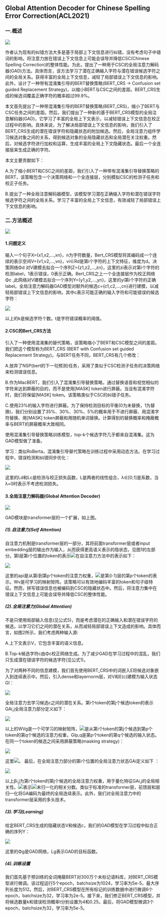 ## Global Attention Decoder for Chinese Spelling Error Correction(ACL2021)
### 一.概述
![](./1.png)

作者认为现有的纠错方法大多是基于局部上下文信息进行纠错，没有考虑句子中错词的影响。将注意力放在错误上下文信息上可能会误导并降低CSC(Chinese Spelling Correction)的整体性能。为此，提出了一种用于CSC的全局注意力解码器(GAD)方法。具体而言，该方法学习了潜在正确输入字符与潜在错误候选字符之间的全局关系。获得丰富的全局上下文信息，减轻了局部错误上下文信息的影响。此外，设计了一种带有混淆集引导的BERT替换策略(BERT_CRS -> Confusion set guided Replacement Strategy)，以缩小BERT与CSC之间的差距。BERT_CRS生成的候选词覆盖正确字符的概率超过99.9%。

本文首先提出了一种带混淆集引导的BERT替换策略(BERT_CRS)，缩小了BERT与CSC任务之间的差距。然后，我们提出了一种新的基于BERT_CRS模型的全局注意解码器(GAD)，它学习了丰富的全局上下文表示，以减轻错误上下文信息在校正过程中的影响。具体来说，为了解决局部错误上下文信息的影响，我们引入了BERT_CRS生成的潜在错误字符和隐藏状态的附加候选。然后，全局注意力组件学习候选对象之间的关系，得到候选对象的全局隐藏状态和全局潜在关注权重。然后，对候选字符进行加权和运算，生成丰富的全局上下文隐藏状态。最后一个全连接层来生成正确的字符。

本文主要贡献如下：

A.为了缩小BERT和CSC之间的差距，我们引入了一种带有混淆集引导替换策略的BERT，该策略包含一个决策网络和一个全连接层，分别模拟CSC的检测子任务和校正子任务。

B.提出了一种全局注意解码器模型，该模型学习潜在正确输入字符和潜在错误字符候选字符之间的全局关系。学习了丰富的全局上下文信息，有效减轻了局部错误上下文信息的影响。
### 二.方法概述
![](./2.png)
#### 1.问题定义
输入一个句子X={x1,x2,...,xn}，n为字符数量，Bert_CRS模型将其编码成一个连续的表示空间V={v1,v2,...,vn}，vi∈Rd是第i个字符的上下文特征，维度为d。决策网络Φd 对V建模去拟合一个序列Z={z1,z2,...,zn}，这里的zi表示对第i个字符的检测label，1表示错误，0表示正确。Bert_CRS之上一个全连接层作为校正网络Φc ,此网络对V建模去拟合一个序列Y={y1,y2,...,yn}，这里的yi第i个字符的正确label。全局注意力解码器GAD模型对额外的候选c={c1,c2,...,cn}进行建模，以减轻局部错误上下文信息的影响，其中c表示可能正确的输入字符和可能错误的候选字符：

![](./3.png)

以上的k是候选字符个数。t是字符错误概率的阈值。
#### 2.CSC的Bert_CRS方法
引入了一种使用混淆集的替代策略，该策略缩小了BERT和CSC模型之间的差距。我们把这个模型称为BERT_CRS (BERT with Confusion set guided Replacement Strategy)。与BERT任务不同，BERT_CRS有几个修改：

A.放弃了NSP(bert的下一句预测)任务，采用了类似于CSC检测子任务的决策网络来检测错误信息。

B.作为MacBERT，我们引入了混淆集引导替换策略，通过替换语音和视觉相似的字符来达到屏蔽的目的，而不是使用[MASK] token进行屏蔽。当没有混淆字符时，我们将保留[MASK] token。该策略类似于CSC的纠错子任务。

C.使用23%的输入字符进行屏蔽。为了保持检测目标的平衡(0为未替换，1为替换)，我们分别设置了35%、30%、30%、5%的概率用于不进行屏蔽、用混淆字符替换、用[MASK] token屏蔽和用随机单词替换。计算得到的替换概率和掩蔽概率与BERT的屏蔽概率大致相同。

使用混淆集引导替换策略训练模型，top-k个候选字符几乎都来自混淆集。这为GAD模型做了准备。

学习：类似RoBerta，混淆集引导替代策略在训练过程中采用动态方法。在学习过程中，错误检测和纠错同步优化：

![](./4.png)

这里的Ld和Lc是检测与校正损失函数，L是两者的线性组合，λ∈[0;1]是系数，当λ=0时表示不考虑检测损失。
#### 3.全局注意力解码器(Global Attention Decoder)
![](./5.png)

GAD模块是transformer层的一个扩展，如上图。
##### (1).自注意力(Self Attention)
自注意力机制是transformer层的一部分，其将前面transformer层或者input embedding层的输出作为输入，从而获得更高语义表示的隐状态，见图1的左部分。第l层第i个位置的token的表示![](./6.png)在自注意力方法中的表示如下：

![](./7.png)

这里的api是从第i到第p个token的注意力权重，![](./8.png)是第(l-1)层的第p个token的表示。Wv是可学习的映射矩阵。该策略可以有效地编码丰富的token和句子级特征。然而，拼写错误信息也被编码到CSC的隐藏状态中。然后，将注意力集中在错误上下文信息上可能会误导并降低CSC的整体性能。
##### (2).全局注意力(Global Attention)
不是只使用局部输入信息(见公式5)，而是考虑潜在的正确输入和潜在错误字符的候选，以学习它们之间的潜在关系，从而减轻局部错误上下文造成的影响。具体而言，如图2所示，我们考虑两种输入源:

A.上下文表示V，它包含丰富的语义信息。

B.Top-k候选字符c由Φc校正网络生成。为了减少GAD在学习过程中的混乱，我们只生成潜在错误字符的候选字符(见公式1)。

为了对两种不同的信息建模，我们首先使用BERT_CRS中的词嵌入E将候选对象嵌入到连续表示中。然后，引入dense和layernorm层，对V和E(c)建模为输入状态GI：

![](./9.png)

全局注意力去学习候选c之间的潜在关系。第i个token的第j个候选token的表示GAi,j全局注意力部分定义如下：

![](./10.png)

以上的WVg是一个可学习的映射矩阵，![](./11.png)是从第i个token的第j个候选到第p个token的第q个候选的注意力权重，GIp,q是第p个token的第q个候选的输入状态。在同一个token的候选之间采用屏蔽策略(masking strategy)：

![](./12.png)

这里![](./13.png)。 最后，在全局注意力部分的第i个位置的全局注意力状态GAi定义如下 ：

![](./14.png)

以上βi,j为第i个token的第j个候选的全局注意力权重，用于量化特征GAi,j的全局相关性。![](./15.png)表示![](./16.png)未归一化的相关分数。类似于标准的transformer层，前馈层和层归一化将GA编码为最终的全局连续表示。此外，我们对全局注意力中的transformer层采用的多头技术。
##### (3).学习(Learning)
给定BERT_CRS生成的隐藏状态V和候选c，我们的GAD模型在学习过程中拟合正确的序列Y：

![](./17.png)

这里的Φg是GAD网络，Lg表示GAD的目标函数。
##### (4).训练设置
我们首先基于预训练的全词掩蔽BERT对300万个未标记语料库，对BERT_CRS模型进行微调。该过程运行5个epoch，batchsize为1024，学习率为5e-5，最大序列长度为512。然后，对BERT_CRS模型在所有标记的训练数据中进行微调6个epoch，batchsize为32，学习率为2e-5。接下来，我们修正BERT_CRS模型，并将候选数量k和错误检测概率t分别设置为4和0.25。最后，将GAD模型微调3个epoch，batchsize为32，学习率为5e-5。


